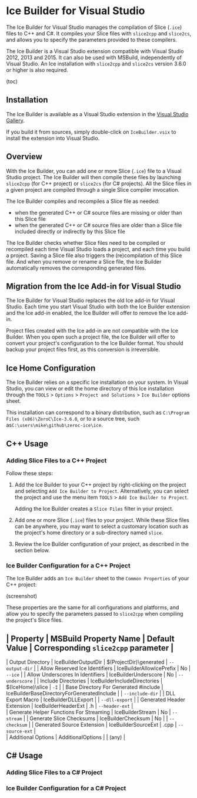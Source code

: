 # Ice Builder for Visual Studio

The Ice Builder for Visual Studio manages the compilation of Slice (`.ice`) files to C++ and C#. It compiles your Slice files with `slice2cpp` and `slice2cs`, and allows you to specify the parameters provided to these compilers.

The Ice Builder is a Visual Studio extension compatible with Visual Studio 2012, 2013 and 2015. It can also be used with MSBuild, independently of Visual Studio. An Ice installation with `slice2cpp` and `slice2cs` version 3.6.0 or higher is also required. 

(toc)

## Installation

The Ice Builder is available as a Visual Studio extension in the [Visual Studio Gallery](https://visualstudiogallery.msdn.microsoft.com/).

If you build it from sources, simply double-click on `IceBuilder.vsix` to install the extension into Visual Studio.

## Overview

With the Ice Builder, you can add one or more Slice (`.ice`) file to a Visual Studio project. The Ice Builder will then compile these files by launching `slice2cpp` (for C++ project) or `slice2cs` (for C# projects). All the Slice files in a given project are compiled through a single Slice compiler invocation. 

The Ice Builder compiles and recompiles a Slice file as needed:
- when the generated C++ or C# source files are missing or older than this Slice file
- when the generated C++ or C# source files are older than a Slice file included directly or indirectly by this Slice file

The Ice Builder checks whether Slice files need to be compiled or recompiled each time Visual Studio loads a project, and each time you build a project. Saving a Slice file also triggers the (re)compilation of this Slice file. And when you remove or rename a Slice file, the Ice Builder automatically removes the corresponding generated files.

## Migration from the Ice Add-in for Visual Studio

The Ice Builder for Visual Studio replaces the old Ice add-in for Visual Studio. Each time you start Visual Studio with both the Ice Builder extension and the Ice add-in enabled, the Ice Builder will offer to remove the Ice add-in.

Project files created with the Ice add-in are not compatible with the Ice Builder. When you open such a project file, the Ice Builder will offer to convert your project's configuration to the Ice Builder format. You should backup your project files first, as this conversion is irreversible.

## Ice Home Configuration

The Ice Builder relies on a specific Ice installation on your system. In Visual Studio, you can view or edit the home directory of this Ice installation through the `TOOLS` > `Options` > `Project and Solutions` > `Ice Builder` options sheet.

This installation can correspond to a binary distribution, such as `C:\Program Files (x86)\ZeroC\Ice-3.6.0`, or to a source tree, such as`C:\users\mike\github\zeroc-ice\ice`.
  
## C++ Usage

### Adding Slice Files to a C++ Project

Follow these steps:

1. Add the Ice Builder to your C++ project by right-clicking on the project and selecting `Add Ice Builder to Project`. Alternatively, you can select the project and use the menu item `TOOLS` > `Add Ice Builder to Project`.

   Adding the Ice Builder creates a `Slice Files` filter in your project.

2. Add one or more Slice (`.ice`) files to your project. While these Slice files can be anywhere, you may want to select a customary location such as the project's home directory or a sub-directory named `slice`. 

3. Review the Ice Builder configuration of your project, as described in the section below. 

### Ice Builder Configuration for a C++ Project

The Ice Builder adds an `Ice Builder` sheet to the `Common Properties` of your C++ project:

(screenshot)

These properties are the same for all configurations and platforms, and allow you to specify the parameters passed to `slice2cpp` when compiling the project's Slice files.

| Property           | MSBuild Property Name | Default Value              | Corresponding `slice2cpp` parameter | 
-----------------------------------------------------------------------------------------------------------------
| Output Directory   | IceBuilderOutputDir   | $(ProjectDir)\generated    | `--output-dir`                      |
| Allow Reserved Ice Identifiers | IceBuilderAllowIcePrefix | No	        | `--ice`                             |	
| Allow Underscores In Identifiers | IceBuilderUnderscore	| No            | `--underscore`	                    |
| Include Directories	| IceBuilderIncludeDirectories | $(IceHome)\slice   | `-I`                                |
| Base Directory For Generated #include | IceBuilderBaseDirectoryForGeneratedInclude | | `--include-dir`	      |
| DLL Export Macro   | IceBuilderDLLExport |                              |	`--dll-export`	                    |
| Generated Header Extension | IceBuilderHeaderExt | .h                   | `--header-ext`                      |	
| Generate Helper Functions For Streaming	| IceBuilderStream | No         | `--stream` 	                        |
| Generate Slice Checksums | IceBuilderChecksum | No |                    | `--checksum`	                      |
| Generated Source Extension | IceBuilderSourceExt | .cpp                 | `--source-ext`                      |	
| Additional Options	| AdditionalOptions	   |                            |  (any)                              |
 

## C# Usage

### Adding Slice Files to a C# Project

### Ice Builder Configuration for a C# Project


